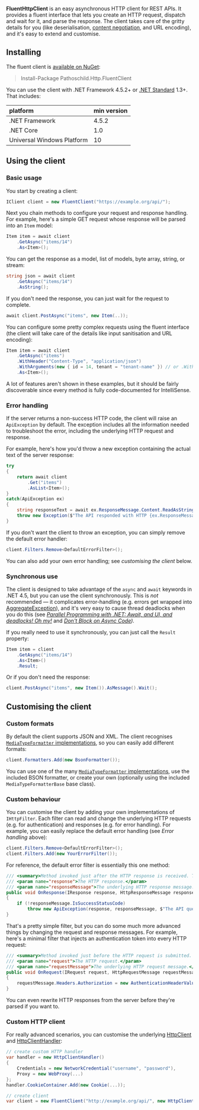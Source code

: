 **FluentHttpClient** is an easy asynchronous HTTP client for REST APIs. It provides a fluent
interface that lets you create an HTTP request, dispatch and wait for it, and parse the response.
The client takes care of the gritty details for you (like deserialisation, [content negotiation][],
and URL encoding), and it's easy to extend and customise.

## Installing
The fluent client is [available on NuGet][Pathoschild.Http.FluentClient]:
> Install-Package Pathoschild.Http.FluentClient

You can use the client with .NET Framework 4.5.2+ or [.NET Standard][] 1.3+. That
includes:

| platform                    | min version |
| :-------------------------- | :---------- |
| .NET Framework              | 4.5.2       |
| .NET Core                   | 1.0         |
| Universal Windows Platform  | 10          |

## Using the client
### Basic usage
You start by creating a client:

```c#
IClient client = new FluentClient("https://example.org/api/");
```

Next you chain methods to configure your request and response handling. For example, here's a
simple GET request whose response will be parsed into an `Item` model:
```c#
Item item = await client
    .GetAsync("items/14")
    .As<Item>();
```

You can get the response as a model, list of models, byte array, string, or stream:
```c#
string json = await client
    .GetAsync("items/14")
    .AsString();
```

If you don't need the response, you can just wait for the request to complete.
```c#
await client.PostAsync("items", new Item(..));
```

You can configure some pretty complex requests using the fluent interface (the client will take
care of the details like input sanitisation and URL encoding):
```c#
Item item = await client
    .GetAsync("items")
    .WithHeader("Content-Type", "application/json")
    .WithArguments(new { id = 14, tenant = "tenant-name" }) // or .WithArgument("id", 14).WithArgument("tenant", "tenant-name")
    .As<Item>();
```

A lot of features aren't shown in these examples, but it should be fairly discoverable since every
method is fully code-documented for IntelliSense.

### Error handling
If the server returns a non-success HTTP code, the client will raise an `ApiException` by default.
The exception includes all the information needed to troubleshoot the error, including the
underlying HTTP request and response.

For example, here's how you'd throw a new exception containing the actual text of the server
response:
```c#
try
{
    return await client
        .Get("items")
        .AsList<Item>();
}
catch(ApiException ex)
{
    string responseText = await ex.ResponseMessage.Content.ReadAsStringAsync();
    throw new Exception($"The API responded with HTTP {ex.ResponseMessage.StatusCode}: {responseText}");
}
```

If you don't want the client to throw an exception, you can simply remove the default error handler:
```c#
client.Filters.Remove<DefaultErrorFilter>();
```

You can also add your own error handling; see _customising the client_ below.


### Synchronous use
The client is designed to take advantage of the `async` and `await` keywords in .NET 4.5, but
you can use the client synchronously. This is *not* recommended — it complicates error-handling
(e.g. errors get wrapped into [AggregateException][]), and it's very easy to cause thread deadlocks
when you do this (see _[Parallel Programming with .NET: Await, and UI, and deadlocks! Oh my!][]_
and _[Don't Block on Async Code][])._

If you really need to use it synchronously, you can just call the `Result` property:
```c#
Item item = client
    .GetAsync("items/14")
    .As<Item>()
    .Result;
```

Or if you don't need the response:

```c#
client.PostAsync("items", new Item()).AsMessage().Wait();
```

## Customising the client
### Custom formats
By default the client supports JSON and XML. The client recognises
[`MediaTypeFormatter` implementations][MediaTypeFormatter], so you can easily add different formats:
```c#
client.Formatters.Add(new BsonFormatter());
```

You can use one of the many [`MediaTypeFormatter` implementations][], use the included BSON
formatter, or create your own (optionally using the included `MediaTypeFormatterBase` base class).

### Custom behaviour
You can customise the client by adding your own implementations of `IHttpFilter`. Each filter
can read and change the underlying HTTP requests (e.g. for authentication) and responses (e.g. for
error handling). For example, you can easily replace the default error handling (see _Error
handling_ above):
```c#
client.Filters.Remove<DefaultErrorFilter>();
client.Filters.Add(new YourErrorFilter());
```

For reference, the default error filter is essentially this one method:
```c#
/// <summary>Method invoked just after the HTTP response is received. This method can modify the incoming HTTP response.</summary>
/// <param name="response">The HTTP response.</param>
/// <param name="responseMessage">The underlying HTTP response message.</param>
public void OnResponse(IResponse response, HttpResponseMessage responseMessage)
{
    if (!responseMessage.IsSuccessStatusCode)
        throw new ApiException(response, responseMessage, $"The API query failed with status code {responseMessage.StatusCode}: {responseMessage.ReasonPhrase}");
}
```

That's a pretty simple filter, but you can do some much more advanced things by changing the request and response messages. For example, here's a minimal filter that injects an authentication token into every HTTP request:
```c#
/// <summary>Method invoked just before the HTTP request is submitted. This method can modify the outgoing HTTP request.</summary>
/// <param name="request">The HTTP request.</param>
/// <param name="requestMessage">The underlying HTTP request message.</param>
public void OnRequest(IRequest request, HttpRequestMessage requestMessage)
{
    requestMessage.Headers.Authorization = new AuthenticationHeaderValue("token", "...");
}
```

You can even rewrite HTTP responses from the server before they're parsed if you want to.

### Custom HTTP client
For really advanced scenarios, you can customise the underlying [HttpClient][] and
[HttpClientHandler][]:
```c#
// create custom HTTP handler
var handler = new HttpClientHandler()
{
    Credentials = new NetworkCredential("username", "password"),
    Proxy = new WebProxy(...)
};
handler.CookieContainer.Add(new Cookie(...));

// create client
var client = new FluentClient("http://example.org/api/", new HttpClient(handler));
```

[.NET Standard]: https://docs.microsoft.com/en-us/dotnet/articles/standard/library
[Parallel Programming with .NET: Await, and UI, and deadlocks! Oh my!]: http://blogs.msdn.com/b/pfxteam/archive/2011/01/13/10115163.aspx
[Don't Block on Async Code]: http://blog.stephencleary.com/2012/07/dont-block-on-async-code.html
[`MediaTypeFormatter` implementations]: https://www.nuget.org/packages?q=MediaTypeFormatter

[AggregateException]: http://msdn.microsoft.com/en-us/library/system.aggregateexception.aspx
[HttpClient]: https://msdn.microsoft.com/en-us/library/system.net.http.httpclient.aspx
[HttpClientHandler]: http://msdn.microsoft.com/en-us/library/system.net.http.httpclienthandler.aspx
[MediaTypeFormatter]: http://msdn.microsoft.com/en-us/library/system.net.http.formatting.mediatypeformatter.aspx

[Json.NET]: http://james.newtonking.com/projects/json-net.aspx
[BSON]: https://en.wikipedia.org/wiki/BSON
[content negotiation]: http://en.wikipedia.org/wiki/Content_negotiation
[JSON]: https://en.wikipedia.org/wiki/JSON
[JSONP]: https://en.wikipedia.org/wiki/JSONP

[IClient]: https://github.com/Pathoschild/Pathoschild.FluentHttpClient/blob/master/Client/IClient.cs#L6
[IRequest]: https://github.com/Pathoschild/Pathoschild.FluentHttpClient/blob/master/Client/IRequest.cs#L12

[Pathoschild.Http.FluentClient]: https://nuget.org/packages/Pathoschild.Http.FluentClient